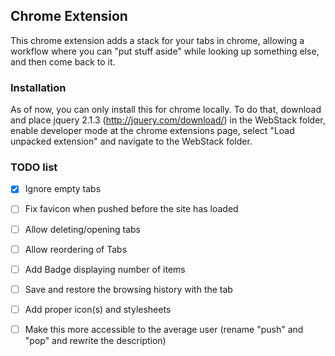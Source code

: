 ## Chrome Extension

This chrome extension adds a stack for your tabs in chrome, allowing a workflow where you can "put stuff aside" while looking up something else, and then come back to it.

### Installation

As of now, you can only install this for chrome locally. To do that, download and place jquery 2.1.3 (http://jquery.com/download/) in the WebStack folder, enable developer mode at the chrome extensions page, select "Load unpacked extension" and navigate to the WebStack folder.

### TODO list

- [x] Ignore empty tabs
- [ ] Fix favicon when pushed before the site has loaded
- [ ] Allow deleting/opening tabs
- [ ] Allow reordering of Tabs
- [ ] Add Badge displaying number of items
- [ ] Save and restore the browsing history with the tab
- [ ] Add proper icon(s) and stylesheets
- [ ] Make this more accessible to the average user (rename "push" and "pop" and rewrite the description)


